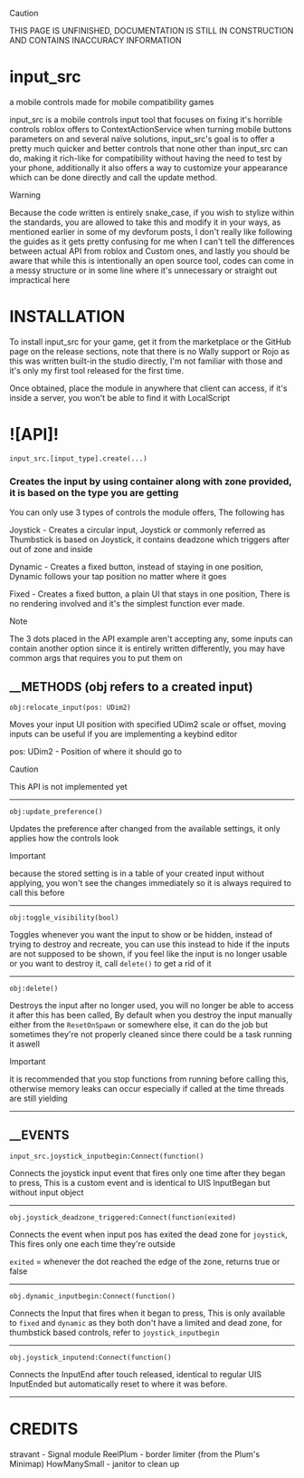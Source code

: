 > [!CAUTION]
> THIS PAGE IS UNFINISHED, DOCUMENTATION IS STILL IN CONSTRUCTION AND CONTAINS INACCURACY INFORMATION

# input_src
a mobile controls made for mobile compatibility games 

input_src is a mobile controls input tool that focuses on fixing it's horrible controls roblox offers to ContextActionService when turning mobile buttons parameters on and several naïve solutions, input_src's goal is to offer a pretty much quicker and better controls that none other than input_src can do, making it rich-like for compatibility without having the need to test by your phone, additionally it also offers a way to customize your appearance which can be done directly and call the update method.

> [!WARNING]
> Because the code written is entirely snake_case, if you wish to stylize within the standards, you are allowed to take this and modify it in your ways, as mentioned earlier in some of my devforum posts, I don't really like following the guides as it gets pretty confusing for me when I can't tell the differences between actual API from roblox and Custom ones, and lastly you should be aware that while this is intentionally an open source tool, codes can come in a messy structure or in some line where it's unnecessary or straight out impractical here

# INSTALLATION 
To install input_src for your game, get it from the marketplace or the GitHub page on the release sections, note that there is no Wally support or Rojo as this was written built-in the studio directly, I'm not familiar with those and it's only my first tool released for the first time.

Once obtained, place the module in anywhere that client can access, if it's inside a server, you won't be able to find it with LocalScript

# ![API]!

```luau
input_src.[input_type].create(...)
```

### Creates the input by using container along with zone provided, it is based on the type you are getting

You can only use 3 types of controls the module offers, The following has

Joystick - Creates a circular input, Joystick or commonly referred as Thumbstick is based on Joystick, it contains deadzone which triggers after out of zone and inside

Dynamic - Creates a fixed button, instead of staying in one position, Dynamic follows your tap position no matter where it goes

Fixed - Creates a fixed button, a plain UI that stays in one position, There is no rendering involved and it's the simplest function ever made.

> [!NOTE]
> The 3 dots placed in the API example aren't accepting any, some inputs can contain another option since it is entirely written differently, you may have common args that requires you to put them on

## __METHODS (obj refers to a created input)
```luau
obj:relocate_input(pos: UDim2)
```
Moves your input UI position with specified UDim2 scale or offset, moving inputs can be useful if you are implementing a keybind editor

pos: UDim2 - Position of where it should go to

> [!CAUTION]
> This API is not implemented yet

----------

```luau
obj:update_preference()
```
Updates the preference after changed from the available settings, it only applies how the controls look

> [!IMPORTANT]
> because the stored setting is in a table of your created input without applying, you won't see the changes immediately so it is always required to call this before

__________

```luau
obj:toggle_visibility(bool)
```

Toggles whenever you want the input to show or be hidden, instead of trying to destroy and recreate, you can use this instead to hide if the inputs are not supposed to be shown, if you feel like the input is no longer usable or you want to destroy it, call `delete()` to get a rid of it

----------
```luau
obj:delete()
```
Destroys the input after no longer used, you will no longer be able to access it after this has been called, By default when you destroy the input manually either from the `ResetOnSpawn` or somewhere else, it can do the job but sometimes they're not properly cleaned since there could be a task running it aswell

> [!IMPORTANT]
> it is recommended that you stop functions from running before calling this, otherwise memory leaks can occur especially if called at the time threads are still yielding

__________
## __EVENTS

```luau 
input_src.joystick_inputbegin:Connect(function()
```
Connects the joystick input event that fires only one time after they began to press, This is a custom event and is identical to UIS InputBegan but without input object

__________

```luau
obj.joystick_deadzone_triggered:Connect(function(exited)
```
Connects the event when input pos has exited the dead zone for `joystick`, This fires only one each time they're outside

`exited` = whenever the dot reached the edge of the zone, returns true or false

__________

```luau
obj.dynamic_inputbegin:Connect(function()
```
Connects the Input that fires when it began to press, This is only available to `fixed` and `dynamic` as they both don't have a limited and dead zone, for thumbstick based controls, refer to `joystick_inputbegin`

__________

```luau
obj.joystick_inputend:Connect(function()
```

Connects the InputEnd after touch released, identical to regular UIS InputEnded but automatically reset to where it was before.


_______________

# CREDITS
stravant - Signal module
ReelPlum - border limiter (from the Plum's Minimap)
HowManySmall - janitor to clean up


